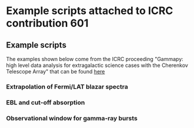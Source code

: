 # Example scripts attached to ICRC contribution 601

## Example scripts

The examples shown below come from the ICRC proceeding "Gammapy: high level data analysis for extragalactic science cases with the Cherenkov Telescope Array" that can be found [here](XXX)

### Extrapolation of Fermi/LAT blazar spectra


### EBL and cut-off absorption

### Observational window for gamma-ray bursts